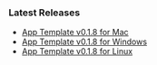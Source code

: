 ### Latest Releases

- [App Template v0.1.8 for Mac](https://github.com/lzxindustries/lzxtempl-desktop-app/releases/download/v0.1.8/AppTemplate-0.1.8-Darwin.dmg)
- [App Template v0.1.8 for Windows](https://github.com/lzxindustries/lzxtempl-desktop-app/releases/download/v0.1.8/AppTemplate-0.1.8-win64.exe)
- [App Template v0.1.8 for Linux](https://github.com/lzxindustries/lzxtempl-desktop-app/releases/download/v0.1.8/AppTemplate-0.1.8-Linux.run)

